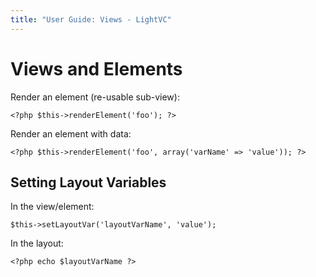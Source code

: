 ```yaml
---
title: "User Guide: Views - LightVC"
---
```


Views and Elements
==================

Render an element (re-usable sub-view):

	<?php $this->renderElement('foo'); ?>

Render an element with data:

	<?php $this->renderElement('foo', array('varName' => 'value')); ?>

Setting Layout Variables
------------------------

In the view/element:

	$this->setLayoutVar('layoutVarName', 'value');

In the layout:

	<?php echo $layoutVarName ?>
